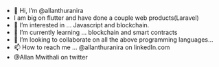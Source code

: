 - 👋 Hi, I’m @allanthuranira
- I am big on flutter and have done a couple web products(Laravel)
- 👀 I’m interested in ... Javascript and blockchain.
- 🌱 I’m currently learning ... blockchain and smart contracts
- 💞️ I’m looking to collaborate on all the above programming languages...
- 📫 How to reach me ... @allanthuranira on linkedIn.com
- @Allan Mwithali on twitter

<!---
allanthuranira/allanthuranira is a ✨ special ✨ repository because its `README.md` (this file) appears on your GitHub profile.
You can click the Preview link to take a look at your changes.
--->

